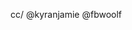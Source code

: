 <!--
PR reminders:
  - Link issues to PR
  - Update UserX board
  - Use checkmarks for progress
  - Link PRs in other issues

Tips for good PR etiquette https://github.blog/2015-01-21-how-to-write-the-perfect-pull-request/
-->

cc/ @kyranjamie @fbwoolf
